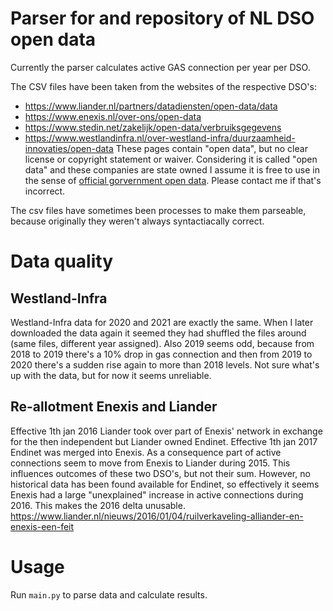 # Parser for and repository of NL DSO open data #

Currently the parser calculates active GAS connection per year per DSO.

The CSV files have been taken from the websites of the respective DSO's:
* https://www.liander.nl/partners/datadiensten/open-data/data
* https://www.enexis.nl/over-ons/open-data
* https://www.stedin.net/zakelijk/open-data/verbruiksgegevens
* https://www.westlandinfra.nl/over-westland-infra/duurzaamheid-innovaties/open-data
These pages contain "open data", but no clear license or copyright statement or waiver. Considering it is called "open data" and these companies are state owned I assume it is free to use in the sense of [official gorvernment open data](https://data.overheid.nl/en/ondersteuning/open-data/wat-is-open-data). Please contact me if that's incorrect.

The csv files have sometimes been processes to make them parseable, because originally they weren't always syntactiacally correct.

# Data quality
## Westland-Infra
Westland-Infra data for 2020 and 2021 are exactly the same. When I later downloaded the data again it seemed they had shuffled the files around (same files, different year assigned). Also 2019 seems odd, because from 2018 to 2019 there's a 10% drop in gas connection and then from 2019 to 2020 there's a sudden rise again to more than 2018 levels. Not sure what's up with the data, but for now it seems unreliable.

## Re-allotment Enexis and Liander
Effective 1th jan 2016 Liander took over part of Enexis' network in exchange for the then independent but Liander owned Endinet. Effective 1th jan 2017 Endinet was merged into Enexis. As a consequence part of active connections seem to move from Enexis to Liander during 2015. This influences outcomes of these two DSO's, but not their sum. However, no historical data has been found available for Endinet, so effectively it seems Enexis had a large "unexplained" increase in active connections during 2016. This makes the 2016 delta unusable.  
https://www.liander.nl/nieuws/2016/01/04/ruilverkaveling-alliander-en-enexis-een-feit

# Usage
Run `main.py` to parse data and calculate results.